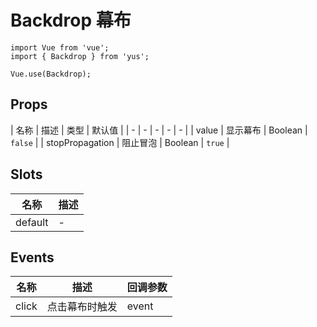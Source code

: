 # Backdrop 幕布

```JS
import Vue from 'vue';
import { Backdrop } from 'yus';

Vue.use(Backdrop);
```

## Props

| 名称 | 描述 | 类型 | 默认值 |
| - | - | - | - | - |
| value | 显示幕布 | Boolean | `false` |
| stopPropagation | 阻止冒泡 |  Boolean | `true` |

## Slots

| 名称 | 描述 |
| - | - |
| default | - |

## Events

| 名称 | 描述 | 回调参数 |
| - | - | - |
| click | 点击幕布时触发 | event |